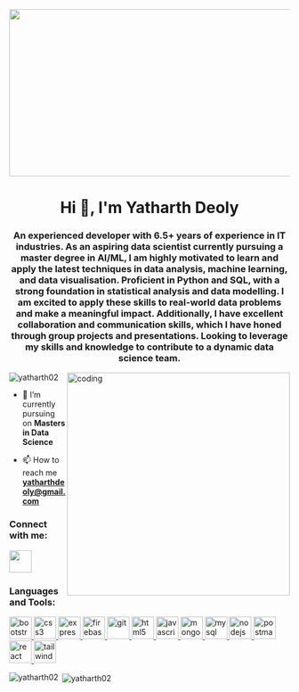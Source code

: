 <img src="https://www.bleepstatic.com/content/hl-images/2021/05/10/GitHub-headpic.jpg" height="300" width="1400">


<h1 align="center">Hi 👋, I'm Yatharth Deoly</h1>
<h3 align="center">An experienced developer with 6.5+ years of experience in IT industries. As an aspiring data scientist currently
pursuing a master degree in AI/ML, I am highly motivated to learn and apply the latest techniques in data analysis,
machine learning, and data visualisation. Proficient in Python and SQL, with a strong foundation in statistical analysis
and data modelling.
I am excited to apply these skills to real-world data problems and make a meaningful impact. Additionally, I have
excellent collaboration and communication skills, which I have honed through group projects and presentations.
Looking to leverage my skills and knowledge to contribute to a dynamic data science team.</h3>

<img align="right" alt="coding" width="400" src="https://gist.github.com/patevs/b007a0e98fb216438d4cbf559fac4166/raw/88f20c9d749d756be63f22b09f3c4ac570bc5101/programming.gif">

<p align="left"> <img src="https://komarev.com/ghpvc/?username=yatharth02&label=Profile%20views&color=0e75b6&style=flat" alt="yatharth02" /> </p>

- 🔭 I’m currently pursuing on **Masters in Data Science**

- 📫 How to reach me **yatharthdeoly@gmail.com**

<h3 align="left">Connect with me:</h3><a href="https://www.linkedin.com/in/yatharthdeoly/"><img src="https://cdn-icons-png.flaticon.com/512/179/179330.png" width="40" height="40"/></a>
<p align="left">
</p>

<h3 align="left">Languages and Tools:</h3>
<p align="left"> <a href="https://getbootstrap.com" target="_blank" rel="noreferrer"> <img src="https://www.vectorlogo.zone/logos/getbootstrap/getbootstrap-ar21.png" alt="bootstrap" width="40" height="40"/> </a> <a href="https://www.w3schools.com/css/" target="_blank" rel="noreferrer"> <img src="https://upload.wikimedia.org/wikipedia/commons/thumb/6/62/CSS3_logo.svg/800px-CSS3_logo.svg.png" alt="css3" width="40" height="40"/> </a> <a href="https://expressjs.com" target="_blank" rel="noreferrer"> <img src="https://w7.pngwing.com/pngs/925/447/png-transparent-express-js-node-js-javascript-mongodb-node-js-text-trademark-logo.png" alt="express" width="40" height="40"/> </a> <a href="https://firebase.google.com/" target="_blank" rel="noreferrer"> <img src="https://www.vectorlogo.zone/logos/firebase/firebase-icon.svg" alt="firebase" width="40" height="40"/> </a> <a href="https://git-scm.com/" target="_blank" rel="noreferrer"> <img src="https://www.vectorlogo.zone/logos/git-scm/git-scm-icon.svg" alt="git" width="40" height="40"/> </a> <a href="https://www.w3.org/html/" target="_blank" rel="noreferrer"> <img src="https://img.freepik.com/free-icon/html5_318-903450.jpg" alt="html5" width="40" height="40"/> </a> <a href="https://developer.mozilla.org/en-US/docs/Web/JavaScript" target="_blank" rel="noreferrer"> <img src="https://www.freepnglogos.com/uploads/javascript-png/javascript-logo-transparent-logo-javascript-images-3.png" alt="javascript" width="40" height="40"/> </a> <a href="https://www.mongodb.com/" target="_blank" rel="noreferrer"> <img src="https://cdn.iconscout.com/icon/free/png-256/mongodb-3521676-2945120.png" alt="mongodb" width="40" height="40"/> </a> <a href="https://www.mysql.com/" target="_blank" rel="noreferrer"> <img src="https://www.freepnglogos.com/uploads/logo-mysql-png/logo-mysql-mysql-logo-png-images-are-download-crazypng-21.png" alt="mysql" width="40" height="40"/> </a> <a href="https://nodejs.org" target="_blank" rel="noreferrer"> <img src="https://ih1.redbubble.net/image.1637717834.1604/pp,840x830-pad,1000x1000,f8f8f8.u1.jpg" alt="nodejs" width="40" height="40"/> </a> <a href="https://postman.com" target="_blank" rel="noreferrer"> <img src="https://www.vectorlogo.zone/logos/getpostman/getpostman-icon.svg" alt="postman" width="40" height="40"/> </a> <a href="https://reactjs.org/" target="_blank" rel="noreferrer"> <img src="https://ionicframework.com/docs/icons/logo-react-icon.png" alt="react" width="40" height="40"/> </a> <a href="https://tailwindcss.com/" target="_blank" rel="noreferrer"> <img src="https://www.vectorlogo.zone/logos/tailwindcss/tailwindcss-icon.svg" alt="tailwind" width="40" height="40"/> </a> </p>

<p><img align="left" src="https://github-readme-stats.vercel.app/api/top-langs?username=yatharth02&show_icons=true&locale=en&layout=compact" alt="yatharth02" /></p>

<p>&nbsp;<img align="center" src="https://github-readme-stats.vercel.app/api?username=yatharth02&show_icons=true&locale=en" alt="yatharth02" /></p>
